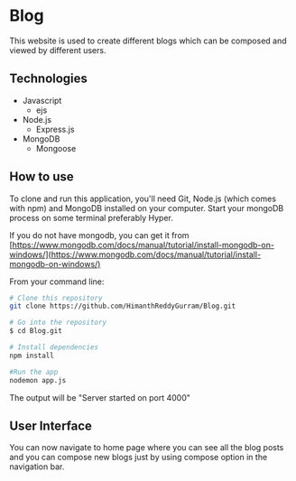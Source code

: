 # Blog
This website is used to create different blogs which can be composed and viewed by different users.

## Technologies
* Javascript
  - ejs
* Node.js
  - Express.js
* MongoDB
  - Mongoose


## How to use
To clone and run this application, you'll need Git, Node.js (which comes with npm) and MongoDB installed on your computer. 
Start your mongoDB process on some terminal preferably Hyper.

If you do not have mongodb, you can get it from [https://www.mongodb.com/docs/manual/tutorial/install-mongodb-on-windows/](https://www.mongodb.com/docs/manual/tutorial/install-mongodb-on-windows/)

From your command line:
```bash
# Clone this repository
git clone https://github.com/HimanthReddyGurram/Blog.git

# Go into the repository
$ cd Blog.git

# Install dependencies
npm install

#Run the app
nodemon app.js
```
The output will be "Server started on port 4000"

## User Interface
You can now navigate to home page where you can see all the blog posts and you can compose new blogs just by using compose option in the navigation bar.
